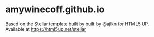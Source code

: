 # amywinecoff.github.io
Based on the Stellar template built by built by @ajlkn for HTML5 UP. Available at https://html5up.net/stellar
